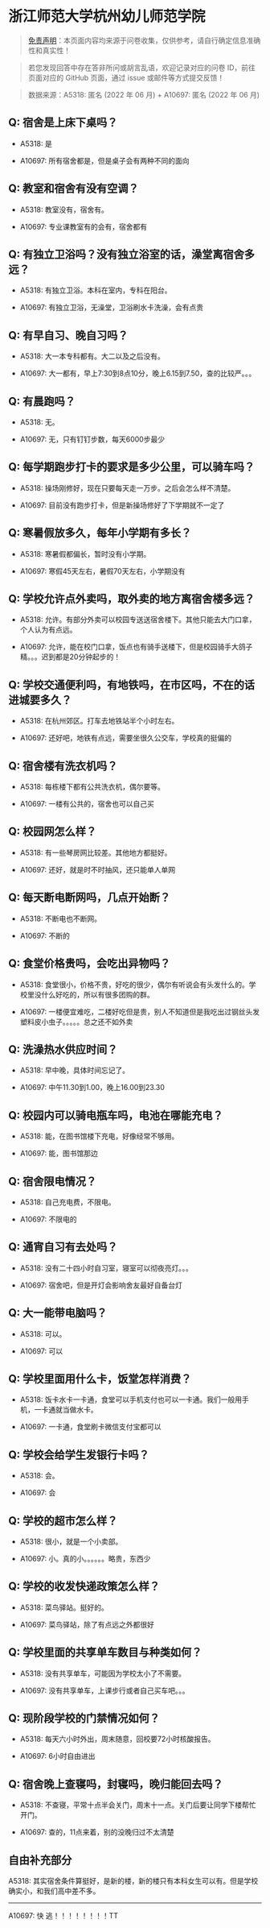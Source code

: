 # 浙江师范大学杭州幼儿师范学院

> [免责声明](https://colleges.chat/#_3)：本页面内容均来源于问卷收集，仅供参考，请自行确定信息准确性和真实性！

> 若您发现回答中存在答非所问或胡言乱语，欢迎记录对应的问卷 ID，前往页面对应的 GitHub 页面，通过 issue 或邮件等方式提交反馈！

> 数据来源：A5318: 匿名 (2022 年 06 月) + A10697: 匿名 (2022 年 06 月)

## Q: 宿舍是上床下桌吗？

- A5318: 是

- A10697: 所有宿舍都是，但是桌子会有两种不同的面向

## Q: 教室和宿舍有没有空调？

- A5318: 教室没有，宿舍有。

- A10697: 专业课教室有的会有，宿舍都有

## Q: 有独立卫浴吗？没有独立浴室的话，澡堂离宿舍多远？

- A5318: 有独立卫浴。本科在室内，专科在阳台。

- A10697: 有独立卫浴，无澡堂，卫浴刷水卡洗澡，会有点贵

## Q: 有早自习、晚自习吗？

- A5318: 大一本专科都有。大二以及之后没有。

- A10697: 大一都有，早上7:30到8点10分，晚上6.15到7.50，查的比较严。。。

## Q: 有晨跑吗？

- A5318: 无。

- A10697: 无，只有钉钉步数，每天6000步最少

## Q: 每学期跑步打卡的要求是多少公里，可以骑车吗？

- A5318: 操场刚修好，现在只要每天走一万步。之后会怎么样不清楚。

- A10697: 目前没有跑步打卡，但是新操场修好了下学期就不一定了

## Q: 寒暑假放多久，每年小学期有多长？

- A5318: 寒暑假都偏长，暂时没有小学期。

- A10697: 寒假45天左右，暑假70天左右，小学期没有

## Q: 学校允许点外卖吗，取外卖的地方离宿舍楼多远？

- A5318: 允许。有部分外卖可以校园专送送宿舍楼下。其他只能去大门口拿，个人认为有点远。

- A10697: 允许，能在校门口拿，饭点也有骑手送楼下，但是校园骑手大鸽子精。。。迟到都是20分钟起步的！

## Q: 学校交通便利吗，有地铁吗，在市区吗，不在的话进城要多久？

- A5318: 在杭州郊区。打车去地铁站半个小时左右。

- A10697: 还好吧，地铁有点远，需要坐很久公交车，学校真的挺偏的

## Q: 宿舍楼有洗衣机吗？

- A5318: 每栋楼下都有公共洗衣机，偶尔要等。

- A10697: 一楼有公共的，宿舍也可以自己买

## Q: 校园网怎么样？

- A5318: 有一些琴房网比较差。其他地方都挺好。

- A10697: 还好，就是时不时抽风，还只能单人单网

## Q: 每天断电断网吗，几点开始断？

- A5318: 不断电也不断网。

- A10697: 不断的

## Q: 食堂价格贵吗，会吃出异物吗？

- A5318: 食堂很小，价格不贵，好吃的很少，偶尔有听说会有头发什么的。学校里没什么好吃的，所以有很多团购的群。

- A10697: 一楼便宜难吃，二楼好吃但是贵，别人不知道但是我吃出过钢丝头发塑料皮小虫子。。。。。总之还不如外卖

## Q: 洗澡热水供应时间？

- A5318: 早中晚，具体时间忘记了。

- A10697: 中午11.30到1.00，晚上16.00到23.30

## Q: 校园内可以骑电瓶车吗，电池在哪能充电？

- A5318: 能，在图书馆楼下充电，好像经常不够用。

- A10697: 能，图书馆那边

## Q: 宿舍限电情况？

- A5318: 自己充电费，不限电。

- A10697: 不限电的

## Q: 通宵自习有去处吗？

- A5318: 没有二十四小时自习室，寝室可以彻夜亮灯。。。

- A10697: 宿舍吧，但是开灯会影响舍友最好自备台灯

## Q: 大一能带电脑吗？

- A5318: 可以。

- A10697: 可以

## Q: 学校里面用什么卡，饭堂怎样消费？

- A5318: 饭卡水卡一卡通，食堂可以手机支付也可以一卡通。我们一般用手机，一卡通就当做水卡。

- A10697: 一卡通，食堂刷卡微信支付宝都可以

## Q: 学校会给学生发银行卡吗？

- A5318: 会。

- A10697: 会

## Q: 学校的超市怎么样？

- A5318: 很小，就是一个小卖部。

- A10697: 小。真的小。。。。。。略贵，东西少

## Q: 学校的收发快递政策怎么样？

- A5318: 菜鸟驿站。挺好的。

- A10697: 菜鸟驿站，除了有点远之外都很好

## Q: 学校里面的共享单车数目与种类如何？

- A5318: 没有共享单车，可能因为学校太小了不需要。

- A10697: 没有共享单车，上课步行或者自己买车吧。。。

## Q: 现阶段学校的门禁情况如何？

- A5318: 每天六小时外出，周末随意，回校要72小时核酸报告。

- A10697: 6小时自由进出

## Q: 宿舍晚上查寝吗，封寝吗，晚归能回去吗？

- A5318: 不查寝，平常十点半会关门，周末十一点。关门后要让同学下楼帮忙开门。

- A10697: 查的，11点来着，别的没晚归过不太清楚

## 自由补充部分

A5318: 其实宿舍条件算挺好，是新的楼，新的楼只有本科女生可以有。但是学校确实小，和我们高中差不多。

***

A10697: 快       逃！！！！！！！！TT